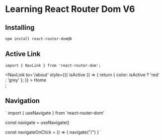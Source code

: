 # Learning React Router Dom V6

## Installing
`
    npm install react-router-dom@6
`

## Active Link
`
    import { NavLink } from 'react-router-dom';
`
    <nav className='navbar'>
    <NavLink
        to='/about'
        style={({ isActive }) => {
        return { color: isActive ? 'red' : 'grey' };
        }}
    >
        Home
    </NavLink>
    </nav>;

## Navigation
`
 import { useNavigate } from 'react-router-dom'

 const navigate = useNavigate()

 const navigateOnClick = () => {
    navigate("/")
 }
`